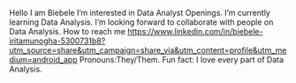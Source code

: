  Hello
I am Biebele
I’m interested in Data Analyst Openings.
I’m currently learning Data Analysis.
I’m looking forward to collaborate with people on Data Analysis. 
How to reach me https://www.linkedin.com/in/biebele-iritamunogha-5300731b8?utm_source=share&utm_campaign=share_via&utm_content=profile&utm_medium=android_app
 Pronouns:They/Them. 
 Fun fact: I love every part of Data Analysis.

<!---
Biebele/Biebele is a ✨ special ✨ repository because its `README.md` (this file) appears on your GitHub profile.
You can click the Preview link to take a look at your changes.
--->
